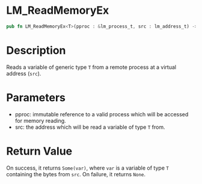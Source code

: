 # LM_ReadMemoryEx

```rust
pub fn LM_ReadMemoryEx<T>(pproc : &lm_process_t, src : lm_address_t) -> Option<T>
```

# Description

Reads a variable of generic type `T` from a remote process at a virtual address (`src`).

# Parameters

- pproc: immutable reference to a valid process which will be accessed for memory reading.
- src: the address which will be read a variable of type `T` from.

# Return Value

On success, it returns `Some(var)`, where `var` is a variable of type `T` containing the bytes from `src`. On failure, it returns `None`.

